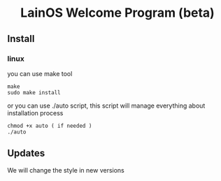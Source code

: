 <h1 align="center">LainOS Welcome Program (beta)</h1>

## Install

### linux

you can use make tool

```text
make
sudo make install
```

or you can use ./auto script, this script will manage everything about installation process

```text
chmod +x auto ( if needed )
./auto
```

## Updates

We will change the style in new versions
